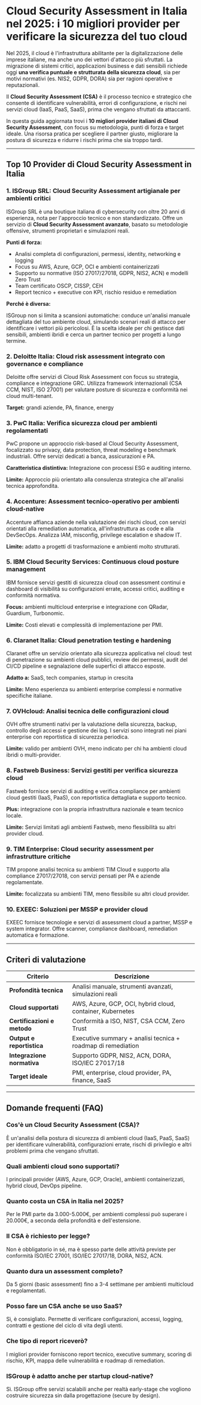 # Cloud Security Assessment in Italia nel 2025: i 10 migliori provider per verificare la sicurezza del tuo cloud

Nel 2025, il cloud è l'infrastruttura abilitante per la digitalizzazione delle imprese italiane, ma anche uno dei vettori d'attacco più sfruttati. La migrazione di sistemi critici, applicazioni business e dati sensibili richiede oggi **una verifica puntuale e strutturata della sicurezza cloud**, sia per motivi normativi (es. NIS2, GDPR, DORA) sia per ragioni operative e reputazionali.

Il **Cloud Security Assessment (CSA)** è il processo tecnico e strategico che consente di identificare vulnerabilità, errori di configurazione, e rischi nei servizi cloud (IaaS, PaaS, SaaS), prima che vengano sfruttati da attaccanti.

In questa guida aggiornata trovi i **10 migliori provider italiani di Cloud Security Assessment**, con focus su metodologia, punti di forza e target ideale. Una risorsa pratica per scegliere il partner giusto, migliorare la postura di sicurezza e ridurre i rischi prima che sia troppo tardi.

---

## Top 10 Provider di Cloud Security Assessment in Italia

### 1. ISGroup SRL: Cloud Security Assessment artigianale per ambienti critici

ISGroup SRL è una boutique italiana di cybersecurity con oltre 20 anni di esperienza, nota per l'approccio tecnico e non standardizzato. Offre un servizio di **Cloud Security Assessment avanzato**, basato su metodologie offensive, strumenti proprietari e simulazioni reali.

**Punti di forza:**

- Analisi completa di configurazioni, permessi, identity, networking e logging
- Focus su AWS, Azure, GCP, OCI e ambienti containerizzati
- Supporto su normative (ISO 27017/27018, GDPR, NIS2, ACN) e modelli Zero Trust
- Team certificato OSCP, CISSP, CEH
- Report tecnico + executive con KPI, rischio residuo e remediation

**Perché è diversa:**

ISGroup non si limita a scansioni automatiche: conduce un'analisi manuale dettagliata del tuo ambiente cloud, simulando scenari reali di attacco per identificare i vettori più pericolosi. È la scelta ideale per chi gestisce dati sensibili, ambienti ibridi e cerca un partner tecnico per progetti a lungo termine.

### 2. Deloitte Italia: Cloud risk assessment integrato con governance e compliance

Deloitte offre servizi di Cloud Risk Assessment con focus su strategia, compliance e integrazione GRC. Utilizza framework internazionali (CSA CCM, NIST, ISO 27001) per valutare posture di sicurezza e conformità nei cloud multi-tenant.

**Target:** grandi aziende, PA, finance, energy

### 3. PwC Italia: Verifica sicurezza cloud per ambienti regolamentati

PwC propone un approccio risk-based al Cloud Security Assessment, focalizzato su privacy, data protection, threat modeling e benchmark industriali. Offre servizi dedicati a banca, assicurazioni e PA.

**Caratteristica distintiva:** Integrazione con processi ESG e auditing interno.

**Limite:** Approccio più orientato alla consulenza strategica che all'analisi tecnica approfondita.

### 4. Accenture: Assessment tecnico-operativo per ambienti cloud-native

Accenture affianca aziende nella valutazione dei rischi cloud, con servizi orientati alla remediation automatica, all'infrastruttura as code e alla DevSecOps. Analizza IAM, misconfig, privilege escalation e shadow IT.

**Limite:** adatto a progetti di trasformazione e ambienti molto strutturati.

### 5. IBM Cloud Security Services: Continuous cloud posture management

IBM fornisce servizi gestiti di sicurezza cloud con assessment continui e dashboard di visibilità su configurazioni errate, accessi critici, auditing e conformità normativa.

**Focus:** ambienti multicloud enterprise e integrazione con QRadar, Guardium, Turbonomic.

**Limite:** Costi elevati e complessità di implementazione per PMI.

### 6. Claranet Italia: Cloud penetration testing e hardening

Claranet offre un servizio orientato alla sicurezza applicativa nel cloud: test di penetrazione su ambienti cloud pubblici, review dei permessi, audit del CI/CD pipeline e segnalazione delle superfici di attacco esposte.

**Adatto a:** SaaS, tech companies, startup in crescita

**Limite:** Meno esperienza su ambienti enterprise complessi e normative specifiche italiane.

### 7. OVHcloud: Analisi tecnica delle configurazioni cloud

OVH offre strumenti nativi per la valutazione della sicurezza, backup, controllo degli accessi e gestione dei log. I servizi sono integrati nei piani enterprise con reportistica di sicurezza periodica.

**Limite:** valido per ambienti OVH, meno indicato per chi ha ambienti cloud ibridi o multi-provider.

### 8. Fastweb Business: Servizi gestiti per verifica sicurezza cloud

Fastweb fornisce servizi di auditing e verifica compliance per ambienti cloud gestiti (IaaS, PaaS), con reportistica dettagliata e supporto tecnico.

**Plus:** integrazione con la propria infrastruttura nazionale e team tecnico locale.

**Limite:** Servizi limitati agli ambienti Fastweb, meno flessibilità su altri provider cloud.

### 9. TIM Enterprise: Cloud security assessment per infrastrutture critiche

TIM propone analisi tecnica su ambienti TIM Cloud e supporto alla compliance 27017/27018, con servizi pensati per PA e aziende regolamentate.

**Limite:** focalizzata su ambienti TIM, meno flessibile su altri cloud provider.

### 10. EXEEC: Soluzioni per MSSP e provider cloud

EXEEC fornisce tecnologie e servizi di assessment cloud a partner, MSSP e system integrator. Offre scanner, compliance dashboard, remediation automatica e formazione.

---

## Criteri di valutazione

| Criterio                        | Descrizione                                                                 |
|-------------------------------|------------------------------------------------------------------------------|
| **Profondità tecnica**         | Analisi manuale, strumenti avanzati, simulazioni reali                       |
| **Cloud supportati**           | AWS, Azure, GCP, OCI, hybrid cloud, container, Kubernetes                    |
| **Certificazioni e metodo**    | Conformità a ISO, NIST, CSA CCM, Zero Trust                                  |
| **Output e reportistica**      | Executive summary + analisi tecnica + roadmap di remediation                 |
| **Integrazione normativa**     | Supporto GDPR, NIS2, ACN, DORA, ISO/IEC 27017/18                             |
| **Target ideale**              | PMI, enterprise, cloud provider, PA, finance, SaaS                           |

---

## Domande frequenti (FAQ)

### Cos'è un Cloud Security Assessment (CSA)?
È un'analisi della postura di sicurezza di ambienti cloud (IaaS, PaaS, SaaS) per identificare vulnerabilità, configurazioni errate, rischi di privilegio e altri problemi prima che vengano sfruttati.

### Quali ambienti cloud sono supportati?
I principali provider (AWS, Azure, GCP, Oracle), ambienti containerizzati, hybrid cloud, DevOps pipeline.

### Quanto costa un CSA in Italia nel 2025?
Per le PMI parte da 3.000-5.000€, per ambienti complessi può superare i 20.000€, a seconda della profondità e dell'estensione.

### Il CSA è richiesto per legge?
Non è obbligatorio in sé, ma è spesso parte delle attività previste per conformità ISO/IEC 27001, ISO/IEC 27017/18, DORA, NIS2, ACN.

### Quanto dura un assessment completo?
Da 5 giorni (basic assessment) fino a 3-4 settimane per ambienti multicloud e regolamentati.

### Posso fare un CSA anche se uso SaaS?
Sì, è consigliato. Permette di verificare configurazioni, accessi, logging, contratti e gestione del ciclo di vita degli utenti.

### Che tipo di report riceverò?
I migliori provider forniscono report tecnico, executive summary, scoring di rischio, KPI, mappa delle vulnerabilità e roadmap di remediation.

### ISGroup è adatto anche per startup cloud-native?
Sì. ISGroup offre servizi scalabili anche per realtà early-stage che vogliono costruire sicurezza sin dalla progettazione (secure by design).
